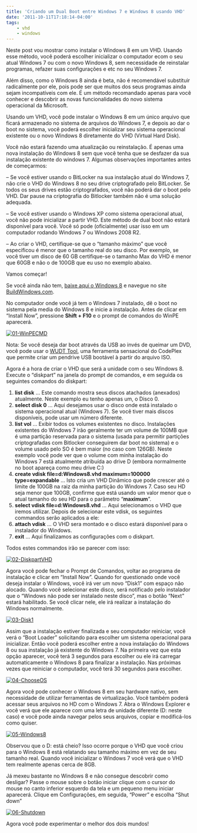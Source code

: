 ```yaml
---
title: 'Criando um Dual Boot entre Windows 7 e Windows 8 usando VHD'
date: '2011-10-11T17:18:14-04:00'
tags:
    - vhd
    - windows
---
```


Neste post vou mostrar como instalar o Windows 8 em um VHD. Usando esse método, você poderá escolher inicializar o computador ecom o seu atual Windows 7 ou com o novo Windows 8, sem necessidade de reinstalar programas, refazer suas configurações e etc no seu Windows 7.

Além disso, como o Windows 8 ainda é beta, não é recomendável substituir radicalmente por ele, pois pode ser que muitos dos seus programas ainda sejam incompatíveis com ele. É um método recomandado apenas para você conhecer e descobrir as novas funcionalidades do novo sistema operacional da Microsoft.

Usando um VHD, você pode instalar o Windows 8 em um único arquivo que ficará armazenado no sistema de arquivos do Windows 7, e depois ao dar o boot no sistema, você poderá escolher inicializar seu sistema operacional existente ou o novo Windows 8 diretamente do VHD (Virtual Hard Disk).

Você não estará fazendo uma atualização ou reinstalação. É apenas uma nova instalação do Windows 8 sem que você tenha que se desfazer da sua instalação existente do windows 7. Algumas observações importantes antes de começarmos:

– Se você estiver usando o BitLocker na sua instalação atual do Windows 7, não crie o VHD do Windows 8 no seu drive criptografado pelo BitLocker. Se todos os seus drives estão criptografados, você não poderá dar o boot pelo VHD. Dar pause na criptografia do Bitlocker também não é uma solução adequada.

– Se você estiver usando o Windows XP como sistema operacional atual, você não pode inicializar a partir VHD. Este método de dual boot não estará disponível para você. Você só pode (oficialmente) usar isso em um computador rodando Windows 7 ou Windows 2008 R2.

– Ao criar o VHD, certifique-se que o “tamanho máximo” que você especificou é menor que o tamanho real do seu disco. Por exemplo, se você tiver um disco de 60 GB certifique-se o tamanho Max do VHD é menor que 60GB e não o de 100GB que eu uso no exemplo abaixo.

Vamos começar!

Se você ainda não tem, [baixe aqui o Windows 8](http://msdn.microsoft.com/en-us/windows/apps/br229516) e navegue no site [BuildWindows.com](http://www.buildwindows.com/).

No computador onde você já tem o Windows 7 instalado, dê o boot no sistema pela media do Windows 8 e inicie a instalação. Antes de clicar em “Install Now”, pressione **Shift + F10** e o prompt de comandos do WinPE aparecerá.

[![](/wp-content/uploads/2011/10/01-WinPECMD1.png "01-WinPECMD")](/wp-content/uploads/2011/10/01-WinPECMD1.png)

Nota: Se você deseja dar boot através da USB ao invés de queimar um DVD, você pode usar o [WUDT Tool](http://wudt.codeplex.com/), uma ferramenta sensacional do CodePlex que permite criar um pendrive USB bootável à partir do arquivo ISO.

Agora é a hora de criar o VHD que será a unidade com o seu Windows 8. Execute o “diskpart” na janela do prompt de comandos, e em seguida os seguintes comandos do diskpart:

1. **list disk** … Este comando mostra seus discos atachados (anexados) atualmente. Neste exemplo eu tenho apenas um, o Disco 0.
2. **select disk 0** … Aqui desejamos usar o disco onde está instalado o sistema operacional atual (Windows 7). Se você tiver mais discos disponíveis, pode usar um número diferente.
3. **list vol** … Exibir todos os volumes existentes no disco. Instalações existentes do Windows 7 irão geralmente ter um volume de 100MB que é uma partição reservada para o sistema (usada para permitir partições criptografadas com Bitlocker conseguirem dar boot no sistema) e o volume usado pelo SO é bem maior (no caso com 126GB). Neste exemplo você pode ver que o volume com minha instalação do Windows 7 está atualmente atribuída ao drive D (embora normalmente no boot apareça como meu drive C:)
4. **create vdisk file=d:Windows8.vhd maximum=100000 type=expandable** … Isto cria um VHD Dinâmico que pode crescer até o limite de 100GB na raiz da minha partição do Windows 7. Caso seu HD seja menor que 100GB, confirme que está usando um valor menor que o atual tamanho do seu HD para o parâmetro “**maximum**”.
5. **select vdisk file=d:Windows8.vhd** … Aqui selecionamos o VHD que iremos utilizar. Depois de selecionar este vdisk, os seguintes commandos serão aplicados a ele:
6. **attach vdisk** … O VHD sera montado e o disco estará disponível para o instalador do Windows.
7. **exit** … Aqui finalizamos as configurações com o diskpart.

Todos estes commandos irão se parecer com isso:

[![](/wp-content/uploads/2011/10/02-DiskpartVHD.png "02-DiskpartVHD")](/wp-content/uploads/2011/10/02-DiskpartVHD.png)

Agora você pode fechar o Prompt de Comandos, voltar ao programa de instalação e clicar em “Install Now”. Quando for questionado onde você deseja instalar o Windows, você irá ver um novo “Disk1” com espaço não alocado. Quando você selecionar este disco, será notificado pelo instalador que o “Windows não pode ser instalado neste disco”, mas o botão “Next” estará habilitado. Se você clicar nele, ele irá realizar a instalação do Windows normalmente.

[![](/wp-content/uploads/2011/10/03-Disk1.png "03-Disk1")](/wp-content/uploads/2011/10/03-Disk1.png)

Assim que a instalação estiver finalizada e seu computador reiniciar, você verá o “Boot Loader” solicitando para escolher um sistema operacional para inicializar. Então você poderá escolher entre a nova instalação do Windows 8 ou sua instalação já existente do Windows 7. Na primeira vez que esta opção aparecer, você terá 3 segundos para escolher ou ele irá carregar automaticamente o Windows 8 para finalizar a instalação. Nas próximas vezes que reiniciar o computador, você terá 30 segundos para escolher.

[![](/wp-content/uploads/2011/10/04-ChooseOS.png "04-ChooseOS")](/wp-content/uploads/2011/10/04-ChooseOS.png)

Agora você pode conhecer o Windows 8 em seu hardware nativo, sem necessidade de utilizar ferramentas de virtualização. Você também poderá acessar seus arquivos no HD com o Windows 7. Abra o Windows Explorer e você verá que ele aparece com uma letra de unidade diferente (D: neste caso) e você pode ainda navegar pelos seus arquivos, copiar e modificá-los como quiser.

[![](/wp-content/uploads/2011/10/05-Windows8.png "05-Windows8")](/wp-content/uploads/2011/10/05-Windows8.png)

Observou que o D: está cheio? Isso ocorre porque o VHD que você criou para o Windows 8 está relatando seu tamanho máximo em vez de seu tamanho real. Quando você inicializar o Windows 7 você verá que o VHD tem realmente apenas cerca de 8GB.

Já mexeu bastante no Windows 8 e não consegue descobrir como desligar? Passe o mouse sobre o botão iniciar clique com o cursor do mouse no canto inferior esquerdo da tela e um pequeno menu iniciar aparecerá. Clique em Configurações, em seguida, “Power” e escolha “Shut down”

[![](/wp-content/uploads/2011/10/06-Shutdown.png "06-Shutdown")](/wp-content/uploads/2011/10/06-Shutdown.png)

Agora você pode experimentar o melhor dos dois mundos!
